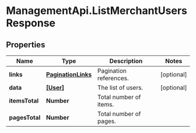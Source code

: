 # ManagementApi.ListMerchantUsersResponse

## Properties

Name | Type | Description | Notes
------------ | ------------- | ------------- | -------------
**links** | [**PaginationLinks**](PaginationLinks.md) | Pagination references. | [optional] 
**data** | [**[User]**](User.md) | The list of users. | [optional] 
**itemsTotal** | **Number** | Total number of items. | 
**pagesTotal** | **Number** | Total number of pages. | 


